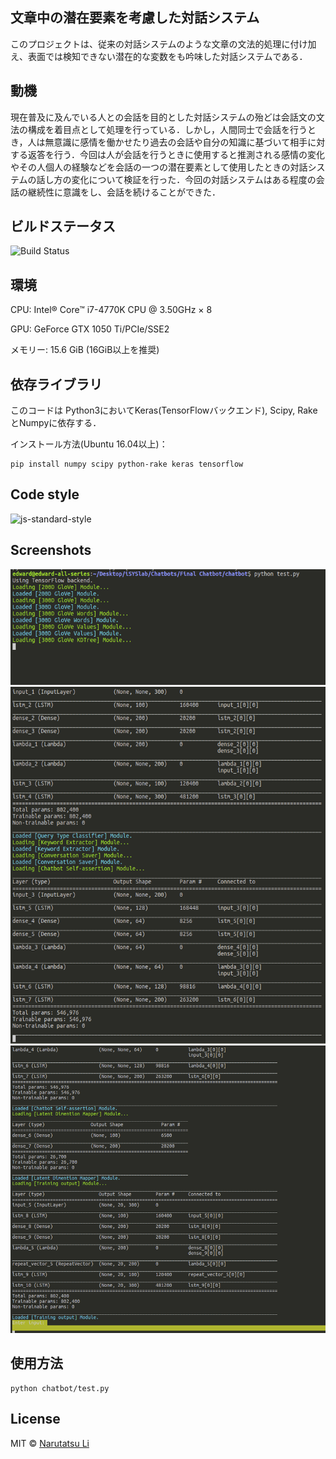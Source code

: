 ## 文章中の潜在要素を考慮した対話システム
このプロジェクトは、従来の対話システムのような文章の文法的処理に付け加え、表面では検知できない潜在的な変数をも吟味した対話システムである．

## 動機
現在普及に及んでいる人との会話を目的とした対話システムの殆どは会話文の文法の構成を着目点として処理を行っている．しかし，人間同士で会話を行うとき，人は無意識に感情を働かせたり過去の会話や自分の知識に基づいて相手に対する返答を行う．今回は人が会話を行うときに使用すると推測される感情の変化やその人個人の経験などを会話の一つの潜在要素として使用したときの対話システムの話し方の変化について検証を行った．今回の対話システムはある程度の会話の継続性に意識をし、会話を続けることができた．


## ビルドステータス

![Build Status](https://travis-ci.org/akashnimare/foco.svg?branch=master)


## 環境
CPU: Intel® Core™ i7-4770K CPU @ 3.50GHz × 8

GPU: GeForce GTX 1050 Ti/PCIe/SSE2

メモリー: 15.6 GiB (16GiB以上を推奨)

## 依存ライブラリ
このコードは Python3においてKeras(TensorFlowバックエンド), Scipy, RakeとNumpyに依存する．

インストール方法(Ubuntu 16.04以上)：
```
pip install numpy scipy python-rake keras tensorflow
```

## Code style

![js-standard-style](https://img.shields.io/badge/code%20style-standard-brightgreen.svg?style=flat)
 
## Screenshots
![](https://github.com/IronEdward/chatbot/blob/master/startup.png)
![](https://github.com/IronEdward/chatbot/blob/master/starting.png)
![](https://github.com/IronEdward/chatbot/blob/master/waiting_output.png)


## 使用方法
```
python chatbot/test.py
```
## License
MIT © [Narutatsu Li]()
